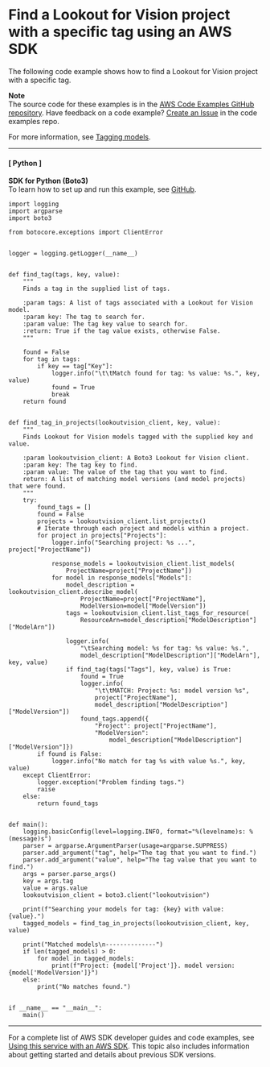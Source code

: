 # Find a Lookout for Vision project with a specific tag using an AWS SDK<a name="example_lookoutvision_Scenario_FindTagInProjects_section"></a>

The following code example shows how to find a Lookout for Vision project with a specific tag\.

**Note**  
The source code for these examples is in the [AWS Code Examples GitHub repository](https://github.com/awsdocs/aws-doc-sdk-examples)\. Have feedback on a code example? [Create an Issue](https://github.com/awsdocs/aws-doc-sdk-examples/issues/new/choose) in the code examples repo\. 

For more information, see [Tagging models](https://docs.aws.amazon.com/lookout-for-vision/latest/developer-guide/tagging-model.html)\.

------
#### [ Python ]

**SDK for Python \(Boto3\)**  
 To learn how to set up and run this example, see [GitHub](https://github.com/awsdocs/aws-doc-sdk-examples/tree/main/python/example_code/lookoutvision#code-examples)\. 
  

```
import logging
import argparse
import boto3

from botocore.exceptions import ClientError


logger = logging.getLogger(__name__)


def find_tag(tags, key, value):
    """
    Finds a tag in the supplied list of tags.

    :param tags: A list of tags associated with a Lookout for Vision model.
    :param key: The tag to search for.
    :param value: The tag key value to search for.
    :return: True if the tag value exists, otherwise False.
    """

    found = False
    for tag in tags:
        if key == tag["Key"]:
            logger.info("\t\tMatch found for tag: %s value: %s.", key, value)
            found = True
            break
    return found


def find_tag_in_projects(lookoutvision_client, key, value):
    """
    Finds Lookout for Vision models tagged with the supplied key and value.

    :param lookoutvision_client: A Boto3 Lookout for Vision client.
    :param key: The tag key to find.
    :param value: The value of the tag that you want to find.
    return: A list of matching model versions (and model projects) that were found.
    """
    try:
        found_tags = []
        found = False
        projects = lookoutvision_client.list_projects()
        # Iterate through each project and models within a project.
        for project in projects["Projects"]:
            logger.info("Searching project: %s ...", project["ProjectName"])

            response_models = lookoutvision_client.list_models(
                ProjectName=project["ProjectName"])
            for model in response_models["Models"]:
                model_description = lookoutvision_client.describe_model(
                    ProjectName=project["ProjectName"],
                    ModelVersion=model["ModelVersion"])
                tags = lookoutvision_client.list_tags_for_resource(
                    ResourceArn=model_description["ModelDescription"]["ModelArn"])

                logger.info(
                    "\tSearching model: %s for tag: %s value: %s.",
                    model_description["ModelDescription"]["ModelArn"], key, value)
                if find_tag(tags["Tags"], key, value) is True:
                    found = True
                    logger.info(
                        "\t\tMATCH: Project: %s: model version %s",
                        project["ProjectName"],
                        model_description["ModelDescription"]["ModelVersion"])
                    found_tags.append({
                        "Project": project["ProjectName"],
                        "ModelVersion":
                            model_description["ModelDescription"]["ModelVersion"]})
        if found is False:
            logger.info("No match for tag %s with value %s.", key, value)
    except ClientError:
        logger.exception("Problem finding tags.")
        raise
    else:
        return found_tags


def main():
    logging.basicConfig(level=logging.INFO, format="%(levelname)s: %(message)s")
    parser = argparse.ArgumentParser(usage=argparse.SUPPRESS)
    parser.add_argument("tag", help="The tag that you want to find.")
    parser.add_argument("value", help="The tag value that you want to find.")
    args = parser.parse_args()
    key = args.tag
    value = args.value
    lookoutvision_client = boto3.client("lookoutvision")

    print(f"Searching your models for tag: {key} with value: {value}.")
    tagged_models = find_tag_in_projects(lookoutvision_client, key, value)

    print("Matched models\n--------------")
    if len(tagged_models) > 0:
        for model in tagged_models:
            print(f"Project: {model['Project']}. model version:{model['ModelVersion']}")
    else:
        print("No matches found.")


if __name__ == "__main__":
    main()
```

------

For a complete list of AWS SDK developer guides and code examples, see [Using this service with an AWS SDK](sdk-general-information-section.md)\. This topic also includes information about getting started and details about previous SDK versions\.